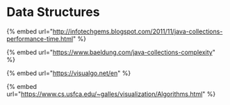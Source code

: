 # Data Structures

{% embed url="http://infotechgems.blogspot.com/2011/11/java-collections-performance-time.html" %}

{% embed url="https://www.baeldung.com/java-collections-complexity" %}

{% embed url="https://visualgo.net/en" %}

{% embed url="https://www.cs.usfca.edu/~galles/visualization/Algorithms.html" %}



